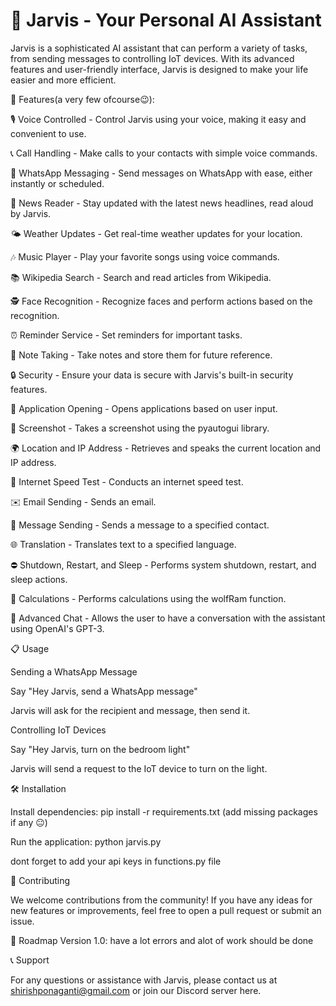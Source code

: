 # 🤖 Jarvis - Your Personal AI Assistant

Jarvis is a sophisticated AI assistant that can perform a variety of tasks, from sending messages to controlling IoT devices. With its advanced features and user-friendly interface, Jarvis is designed to make your life easier and more efficient.


🚀 Features(a very few ofcourse😉):


🎙️ Voice Controlled - Control Jarvis using your voice, making it easy and convenient to use.

📞 Call Handling - Make calls to your contacts with simple voice commands.

📱 WhatsApp Messaging - Send messages on WhatsApp with ease, either instantly or scheduled.

📰 News Reader - Stay updated with the latest news headlines, read aloud by Jarvis.

🌤️ Weather Updates - Get real-time weather updates for your location.

🎶 Music Player - Play your favorite songs using voice commands.

📚 Wikipedia Search - Search and read articles from Wikipedia.

🕵️ Face Recognition - Recognize faces and perform actions based on the recognition.

⏰ Reminder Service - Set reminders for important tasks.

📝 Note Taking - Take notes and store them for future reference.

🔒 Security - Ensure your data is secure with Jarvis's built-in security features.

🚀 Application Opening - Opens applications based on user input.

📸 Screenshot - Takes a screenshot using the pyautogui library.

🌍 Location and IP Address - Retrieves and speaks the current location and IP address.

📡 Internet Speed Test - Conducts an internet speed test.

✉️ Email Sending - Sends an email.

📧 Message Sending - Sends a message to a specified contact.

🌐 Translation - Translates text to a specified language.

⛔ Shutdown, Restart, and Sleep - Performs system shutdown, restart, and sleep actions.

🧮 Calculations - Performs calculations using the wolfRam function.

🧠 Advanced Chat - Allows the user to have a conversation with the assistant using OpenAI's GPT-3.


📋 Usage

Sending a WhatsApp Message

 Say "Hey Jarvis, send a WhatsApp message"
 
Jarvis will ask for the recipient and message, then send it.

Controlling IoT Devices

 Say "Hey Jarvis, turn on the bedroom light"
 
 Jarvis will send a request to the IoT device to turn on the light.
 

🛠️ Installation


Install dependencies: pip install -r requirements.txt (add missing packages if any 😐)

Run the application: python jarvis.py

dont forget to add your api keys in functions.py file



🤝 Contributing

We welcome contributions from the community! If you have any ideas for new features or improvements, feel free to open a pull request or submit an issue.


🚧 Roadmap
Version 1.0: have a lot errors and alot of work should be done






📞 Support

For any questions or assistance with Jarvis, please contact us at shirishponaganti@gmail.com or join our Discord server here.


